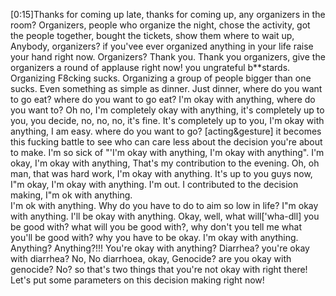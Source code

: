 

[0:15]Thanks for coming up late, thanks for coming up, any organizers in the room? Organizers, people who organize the night, chose the activity, got the people together, bought the tickets, show them where to wait up, Anybody, organizers? if you'vee ever organized anything in your life raise your hand right now. Organizers? Thank you. Thank you organizers, give the organizers a round of applause right now! you ungrateful b**stards. 
Organizing F8cking sucks.  Organizing a group of people bigger than one sucks. 
Even something as simple as dinner. Just dinner, where do you want to go eat? where do you want to go eat? I'm okay with anything, where do you want to? 
Oh no, I'm completely okay with anything, it's completely up to you, you decide, no, no, no, it's fine. 
It's completely up to you, I'm okay with anything,  I am easy. 
where do you want to go? 
[acting&gesture] it becomes this fucking battle to see who can care less about the decision you're about to make. 
I'm so sick of "'I'm okay with anything, I'm okay with anything". I'm okay, I'm okay with anything, That's my contribution to the evening. Oh, oh man, that was hard work, 
I'm okay with anything. It's up to you guys now, I"m okay, I'm okay with anything. I'm out. 
I contributed to the decision making, I"m ok with anything.   
I'm ok with anything. Why do you have to do to aim so low in life? I"m okay with anything. I'll be okay with anything.   Okay, well, what will['wha-dll] you be good with? what will you be good with?, why don't you tell me what you'll be good with? why you have to be okay. I'm okay with anything. 
Anything?  Anything?!!!
You're okay with anything? Diarrhea?  you're okay with diarrhea?
No, No diarrhoea, okay, Genocide? are you okay with genocide?
No? so that's two things that you're not okay with right there!
Let's put some parameters on this decision making right now!
